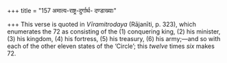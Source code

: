 +++
title = "157 अमात्य-राष्ट्र-दुर्गार्थ- दण्डाख्याः"

+++
This verse is quoted in *Vīramitrodaya* (Rājanīti, p. 323), which
enumerates the 72 as consisting of the (1) conquering king, (2) his
minister, (3) his kingdom, (4) his fortress, (5) his treasury, (6) his
army;—and so with each of the other eleven states of the ‘Circle’; this
*twelve* times *six* makes 72.


